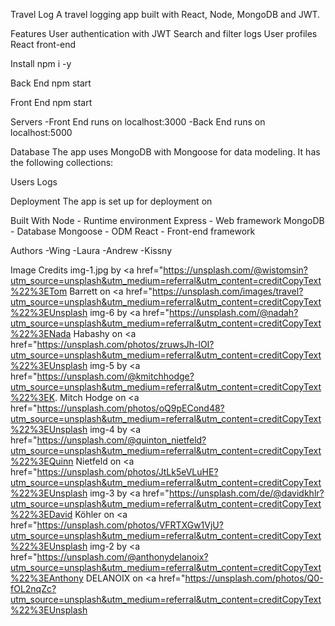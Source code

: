 Travel Log
A travel logging app built with React, Node, MongoDB and JWT.

Features
User authentication with JWT
Search and filter logs
User profiles
React front-end

Install
npm i -y


Back End
npm start


Front End
npm start

Servers
-Front End runs on localhost:3000
-Back End runs on localhost:5000

Database
The app uses MongoDB with Mongoose for data modeling. 
It has the following collections:

Users
Logs

Deployment
The app is set up for deployment on 

Built With
Node - Runtime environment
Express - Web framework
MongoDB - Database
Mongoose - ODM
React - Front-end framework

Authors
-Wing
-Laura
-Andrew
-Kissny

Image Credits
img-1.jpg by <a href="https://unsplash.com/@wistomsin?utm_source=unsplash&utm_medium=referral&utm_content=creditCopyText%22%3ETom Barrett</a> on <a href="https://unsplash.com/images/travel?utm_source=unsplash&utm_medium=referral&utm_content=creditCopyText%22%3EUnsplash</a>
 img-6 by <a href="https://unsplash.com/@nadah?utm_source=unsplash&utm_medium=referral&utm_content=creditCopyText%22%3ENada Habashy</a> on <a href="https://unsplash.com/photos/zruwsJh-lOI?utm_source=unsplash&utm_medium=referral&utm_content=creditCopyText%22%3EUnsplash</a>
img-5 by <a href="https://unsplash.com/@kmitchhodge?utm_source=unsplash&utm_medium=referral&utm_content=creditCopyText%22%3EK. Mitch Hodge</a> on <a href="https://unsplash.com/photos/oQ9pECond48?utm_source=unsplash&utm_medium=referral&utm_content=creditCopyText%22%3EUnsplash</a>
  img-4 by <a href="https://unsplash.com/@quinton_nietfeld?utm_source=unsplash&utm_medium=referral&utm_content=creditCopyText%22%3EQuinn Nietfeld</a> on <a href="https://unsplash.com/photos/JtLk5eVLuHE?utm_source=unsplash&utm_medium=referral&utm_content=creditCopyText%22%3EUnsplash</a>
  img-3 by <a href="https://unsplash.com/de/@davidkhlr?utm_source=unsplash&utm_medium=referral&utm_content=creditCopyText%22%3EDavid Köhler</a> on <a href="https://unsplash.com/photos/VFRTXGw1VjU?utm_source=unsplash&utm_medium=referral&utm_content=creditCopyText%22%3EUnsplash</a>
  img-2 by <a href="https://unsplash.com/@anthonydelanoix?utm_source=unsplash&utm_medium=referral&utm_content=creditCopyText%22%3EAnthony DELANOIX</a> on <a href="https://unsplash.com/photos/Q0-fOL2nqZc?utm_source=unsplash&utm_medium=referral&utm_content=creditCopyText%22%3EUnsplash</a>